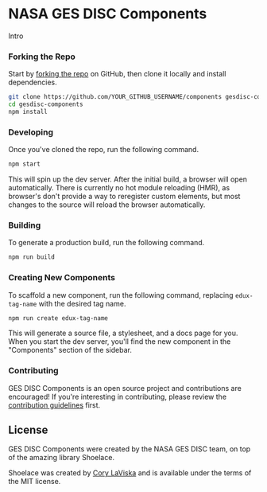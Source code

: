 # NASA GES DISC Components

Intro

### Forking the Repo

Start by [forking the repo](https://github.com/gesdisc/components/fork) on GitHub, then clone it locally and install dependencies.

```bash
git clone https://github.com/YOUR_GITHUB_USERNAME/components gesdisc-components
cd gesdisc-components
npm install
```

### Developing

Once you've cloned the repo, run the following command.

```bash
npm start
```

This will spin up the dev server. After the initial build, a browser will open automatically. There is currently no hot module reloading (HMR), as browser's don't provide a way to reregister custom elements, but most changes to the source will reload the browser automatically.

### Building

To generate a production build, run the following command.

```bash
npm run build
```

### Creating New Components

To scaffold a new component, run the following command, replacing `edux-tag-name` with the desired tag name.

```bash
npm run create edux-tag-name
```

This will generate a source file, a stylesheet, and a docs page for you. When you start the dev server, you'll find the new component in the "Components" section of the sidebar.

### Contributing

GES DISC Components is an open source project and contributions are encouraged! If you're interesting in contributing, please review the [contribution guidelines](CONTRIBUTING.md) first.

## License

GES DISC Components were created by the NASA GES DISC team, on top of the amazing library Shoelace.

Shoelace was created by [Cory LaViska](https://twitter.com/claviska) and is available under the terms of the MIT license.
